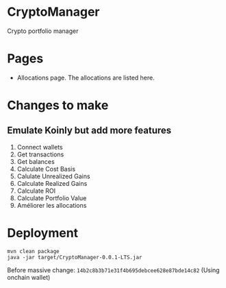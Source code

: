 # CryptoManager
Crypto portfolio manager

# Pages 
- Allocations page. The allocations are listed here.

# Changes to make
## Emulate Koinly but add more features
1. Connect wallets
2. Get transactions
3. Get balances
4. Calculate Cost Basis
5. Calulate Unrealized Gains
6. Calculate Realized Gains
7. Calculate ROI
8. Calculate Portfolio Value
9. Améliorer les allocations

# Deployment
```
mvn clean package
java -jar target/CryptoManager-0.0.1-LTS.jar
```

Before massive change: `14b2c8b3b71e31f4b695debcee628e87bde14c82`
(Using onchain wallet)
